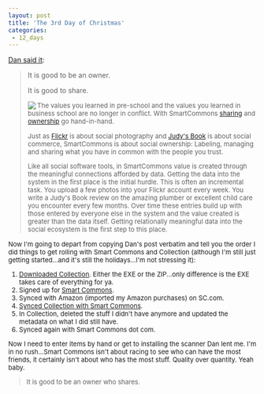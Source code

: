 ```yaml
---
layout: post
title: 'The 3rd Day of Christmas'
categories:
 - 12_days
---
```


<a href="http://integrationresearch.org/node/view/52">Dan said it</a>:

<blockquote>It is good to be an owner.
 
It is good to share.



<a href="http://integrationresearch.org/collection/socialownership.JPG"><img align="left" src="http://integrationresearch.org/collection/socialownershiptiny.JPG" border="0"></a><font size=2>The values you learned in pre-school and the values you learned in business school are no longer in conflict. With SmartCommons <a href="http://smartcommons.com">sharing</a> and <a href="http://smartcommons.org/collection">ownership</a> go hand-in-hand.



Just as <a href="http://flickr.com">Flickr</a> is about social photography and <a href="http://members.judysbook.com/login.aspx?ReturnUrl=%2fDefault.aspx">Judy's Book</a> is about social commerce, SmartCommons is about social ownership: Labeling, managing and sharing what you have in common with the people you trust.



Like all social software tools, in SmartCommons value is created through the meaningful connections afforded by data. Getting the data into the system in the first place is the initial hurdle. This is often an incremental task. You upload a few photos into your Flickr account every week. You write a Judy's Book review on the amazing plumber or excellent child care you encounter every few months. Over time these entries build up with those entered by everyone else in the system and the value created is greater than the data itself. Getting relationally meaningful data into the social ecosystem is the first step to this place.</blockquote>

Now I'm going to depart from copying Dan's post verbatim and tell you the order I did things to get rolling with Smart Commons and Collection (although I'm still just getting started...and it's still the holidays...I'm not stressing it):

<ol>
<li><a href="http://integrationresearch.org/collection/">Downloaded Collection</a>. Either the EXE or the ZIP...only difference is the EXE takes care of everything for ya.</li>
<li>Signed up for <a href="http://smartcommons.com">Smart Commons</a>.</li>
<li>Synced with Amazon (imported my Amazon purchases) on SC.com.</li>
<li><a href="http://www.theyblinked.com/blog/images/collectionbeta1.01.jpg">Synced Collection with Smart Commons</a>.</li>
<li>In Collection, deleted the stuff I didn't have anymore and updated the metadata on what I did still have.</li>
<li>Synced again with Smart Commons dot com.</li>
</ol>

Now I need to enter items by hand or get to installing the scanner Dan lent me. I'm in no rush...Smart Commons isn't about racing to see who can have the most friends, it certainly isn't about who has the most stuff. Quality over quantity. Yeah baby.

<blockquote>It is good to be an owner who shares.</blockquote>